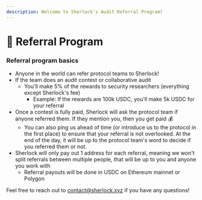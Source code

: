 ```yaml
---
description: Welcome to Sherlock's Audit Referral Program!
---
```


# 🤝 Referral Program

### Referral program basics

* Anyone in the world can refer protocol teams to Sherlock!
* If the team does an audit contest or collaborative audit
  * You'll make 5% of the rewards to security researchers (everything except Sherlock's fee)
    * Example: If the rewards are 100k USDC, you'll make 5k USDC for your referral
* Once a contest is fully paid, Sherlock will ask the protocol team if anyone referred them. If they mention you, then you get paid :moneybag:
  * You can also ping us ahead of time (or introduce us to the protocol in the first place) to ensure that your referral is not overlooked. At the end of the day, it will be up to the protocol team's word to decide if you referred them or not.&#x20;
* Sherlock will only pay out 1 address for each referral, meaning we won't split referrals between multiple people, that will be up to you and anyone you work with
  * Referral payouts will be done in USDC on Ethereum mainnet or Polygon

Feel free to reach out to contact@sherlock.xyz if you have any questions!
